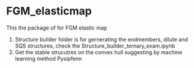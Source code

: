 # FGM_elasticmap
This the package of for FGM elastic map
1. Structure builder folder is for gernerating the endmembers, dilute and SQS structures, check the Structure_builder_ternary_exam.ipynb
2. Get the stable strucutres on the convex hull suggesting by machine learning method Pysipfenn
